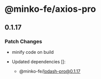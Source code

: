 # @minko-fe/axios-pro

## 0.1.17

### Patch Changes

- minify code on build

- Updated dependencies []:
  - @minko-fe/lodash-pro@0.1.17
